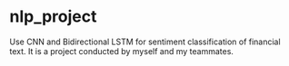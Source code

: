 # nlp_project
Use CNN and Bidirectional LSTM for sentiment classification of financial text. It is a project conducted by myself and my teammates.

